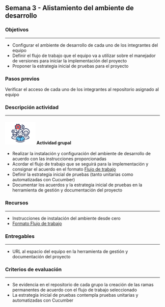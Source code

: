 
## Semana 3 - Alistamiento del ambiente de desarrollo

### Objetivos

---
* Configurar el ambiente de desarrollo de cada uno de los integrantes del equipo
* Definir el flujo de trabajo que el equipo va a utilizar sobre el manejador de versiones para iniciar la implementación del proyecto
* Proponer la estrategia inicial de pruebas para el proyecto

### Pasos previos

Verificar el acceso de cada uno de los integrantes al repositorio asignado al equipo

### Descripción actividad

---
#### ![](./../../assets/images/grupo.png) Actividad grupal

* Realizar la instalación y configuración del ambiente de desarrollo de acuerdo con las instrucciones proporcionadas
* Acordar el flujo de trabajo que se seguirá para la implementación y consignar el acuerdo en el formato [Flujo de trabajo](https://ticsw.github.io/mt1_practicas_guias_proyecto/semanas/semana4/MT1PEA-FM-FlujoDeTrabajo.html)
* Definir la estrategia inicial de pruebas (tanto unitarias como automatizadas con Cucumber)
* Documentar los acuerdos y la estrategia inicial de pruebas en la herramienta de gestión y documentación del proyecto


### Recursos 

---
* Instrucciones de instalación del ambiente desde cero
* [Formato Flujo de trabajo](https://ticsw.github.io/mt1_practicas_guias_proyecto/semanas/semana4/MT1PEA-FM-FlujoDeTrabajo.html)


### Entregables 

---
* URL al espacio del equipo en la herramienta de gestión y documentación del proyecto

### Criterios de evaluación
---

* Se evidencia en el repositorio de cada grupo la creación de las ramas permanentes de acuerdo con el flujo de trabajo seleccionado
* La estrategia inicial de pruebas contempla pruebas unitarias y automatizadas con Cucumber
